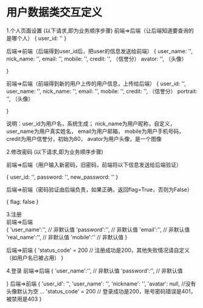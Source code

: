 # 用户数据类交互定义

1.个人页面设置  (以下请求,即为业务顺序步骤)
前端=>后端（让后端知道要查询的是哪个人）
{
    user_id: ''
}

后端=>前端（后端得到user_id后，把user的信息发送给前端）
{
    user_name: '',
    nick_name: '',
    email: '',
    mobile: '',
    credit: '',  （信誉分）
    avator: '', （头像）

}

前端=>后端（前端得到新的用户上传的用户信息，上传给后端）
{
    user_id: '',
    user_name: '',
    nick_name: '',
    email: '',
    mobile: '',
    credit: '',  （信誉分）
    portrait: '', （头像）

}


说明：user_id为用户名，系统生成；
    nick_name为用户昵称，自定义，
    user_name为用户真实姓名，
    email为用户邮箱，
    mobile为用户手机号码，
    credit为用户信誉分，初始为80，
    avator为用户头像，是一个图像


2.修改密码 (以下请求,即为业务顺序步骤)

前端=>后端（用户输入新密码，旧密码，前端将以下信息发送给后端验证）

{
    user_id: '',
    password: '',
    new_password: ''
}


后端=>前端（密码验证由后端负责，如果正确，返回flag=True，否则为False）

{
    flag: false
}


3.注册  
前端=>后端  
{
    'user_name':'', // 非默认值
    'password':'', // 非默认值
    'email':'', // 非默认值
    'real_name':'', // 非默认值
    'mobile':'' // 非默认值
}

后端=>前端
{
    'status_code' = 200 // 注册成功是200，其他失败情况请自定义（如用户名已被占用）
}

4.登录
前端=>后端
{
    'user_name':'', // 非默认值
    'password':'', // 非默认值
    
}
后端=>前端
{
    'user_id': '',
    'user_name': '',
    'nickname': '',
    'avatar': null, //没有头像默认为空
    ...
    'status_code' = 200 // 登录成功是200，账号密码错误是401，被禁用是403
}



